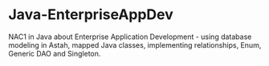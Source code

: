 # Java-EnterpriseAppDev
NAC1 in Java about Enterprise Application Development - using database modeling in Astah, mapped Java classes, implementing relationships, Enum, Generic DAO and Singleton.
